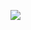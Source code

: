 ![](http://www.plantuml.com/plantuml/proxy?cache=no&src=https://raw.githubusercontent.com/oleksandrblazhko/ai201-bogachik/laboratory-work-7/2-SoftwareDesign/2.7-PlantUML/UML-Deployment.puml)
